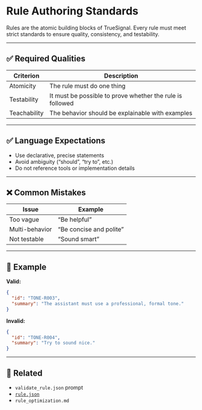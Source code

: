 # Rule Authoring Standards

Rules are the atomic building blocks of TrueSignal. Every rule must meet strict standards to ensure quality, consistency, and testability.

---

## ✅ Required Qualities

| Criterion | Description |
|----------|-------------|
| Atomicity | The rule must do one thing |
| Testability | It must be possible to prove whether the rule is followed |
| Teachability | The behavior should be explainable with examples |

---

## ✅ Language Expectations

- Use declarative, precise statements
- Avoid ambiguity (“should”, “try to”, etc.)
- Do not reference tools or implementation details

---

## ❌ Common Mistakes

| Issue | Example |
|-------|---------|
| Too vague | “Be helpful” |
| Multi-behavior | “Be concise and polite” |
| Not testable | “Sound smart” |

---

## 🔎 Example

**Valid:**
```json
{
  "id": "TONE-R003",
  "summary": "The assistant must use a professional, formal tone."
}
```

**Invalid:**
```json
{
  "id": "TONE-R004",
  "summary": "Try to sound nice."
}
```

---

## 🔗 Related

- `validate_rule.json` prompt
- [`rule.json`](../../docs/reference/rule.json.md)
- `rule_optimization.md`
